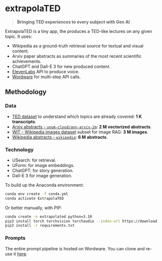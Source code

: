 # extrapolaTED

> __Bringing TED experiences to every subject with Gen AI__

ExtrapolaTED is a tiny app, the produces a TED-like lectures on any given topic.
It uses:

- Wikipedia as a ground-truth retrieval source for textual and visual content.
- Arxiv paper abstracts as summaries of the most recent scientific achievements.
- ChatGPT and Dall-E 3 for new produced content.
- [ElevenLabs](https://elevenlabs.io) API to produce voice.
- [Wordware](https://wordware.ai) for multi-step API calls.

## Methodology

### Data

- [TED dataset](https://www.idiap.ch/en/dataset/ted) to understand which topics are already covered: __1 K transcripts__.
- [Arxiv abstracts - `unum-cloud/ann-arxiv-2m`](https://huggingface.co/datasets/unum-cloud/ann-arxiv-2m): __2 M vectorized abstracts__.
- [WIT - Wikipedia images dataset](https://github.com/google-research-datasets/wit) subset for image RAG: __3 M images__.
- [Wikipedia abstracts - `wikipedia`](https://huggingface.co/datasets/wikipedia/): __6 M abstracts__.

### Technology

- USearch: for retrieval.
- UForm: for image embeddings.
- ChatGPT: for story generation.
- Dall-E 3 for image generation.

To build up the Anaconda environment:

```sh
conda env create -f conda.yml
conda activate ExtrapolaTED
```

Or better manually, with PIP:

```sh
conda create -n extrapolated python=3.10
pip3 install torch torchvision torchaudio --index-url https://download.pytorch.org/whl/cu118
pip3 install -r requirements.txt
```

### Prompts

The entire prompt pipeline is hosted on Wordware.
You can clone and re-use it [here](https://app.wordware.ai/copy/25184ff7-db28-4c50-a0c4-2addbf31c28f).
